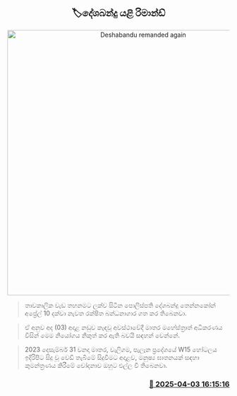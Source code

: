 <p align='center'><b><h2 align='center' title='Deshabandu remanded again'>🏷දේශබන්දු යළි රිමාන්ඩ් </h2></b></p>
<p align='center'><img src='https://helakuru.sgp1.cdn.digitaloceanspaces.com/esana/images/lib/deshabandu-thennakoon-3983.jpg' width='600' alt='Deshabandu remanded again'></p>

> තාවකාලික වැඩ තහනමට ලක්ව සිටින පොලිස්පති දේශබන්දු තෙන්නකෝන් අප්‍රේල් 10 දක්වා නැවත රක්ෂිත බන්ධනාගාර ගත කර තිබෙනවා.

> ඒ අනුව අද (03) අදාළ නඩුව කැඳවූ අවස්ථාවේදී මාතර මහේස්ත්‍රාත් අධිකරණය විසින් මෙම නියෝගය නිකුත් කර ඇති බවයි සඳහන් වෙන්නේ.

> 2023 දෙසැම්බර් 31 වනදා මාතර, වැලිගම, පැලෑන ප්‍රදේශයේ W15 හෝටලය ඉදිරිපිට සිදු වූ වෙඩි තැබීමේ සිදුවීමට අදාළව, මනුෂ්‍ය ඝාතනයක් සඳහා කුමන්ත්‍රණය කිරීමේ චෝදනාව ඔහුට එල්ල වී තිබෙනවා.



<h3 align='right'><a href='https://www.helakuru.lk/esana/p/108908/'>📅 2025-04-03 16:15:16</a></h3>
